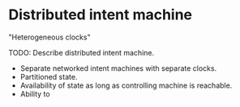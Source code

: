 # Distributed intent machine

"Heterogeneous clocks"

TODO: Describe distributed intent machine.
- Separate networked intent machines with separate clocks.
- Partitioned state.
- Availability of state as long as controlling machine is reachable.
- Ability to 
